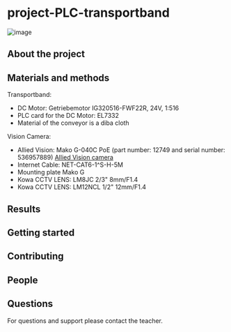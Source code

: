 # project-PLC-transportband

![image](https://user-images.githubusercontent.com/79916453/160097943-5d64a1e8-0be9-440f-bfef-e1996ff2d94a.png)


## About the project

## Materials and methods

Transportband:

* DC Motor: Getriebemotor IG320516-FWF22R, 24V, 1:516
* PLC card for the DC Motor: EL7332
* Material of the conveyor is a diba cloth

Vision Camera:

* Allied Vision: Mako G-040C PoE (part number: 12749 and serial number: 536957889) [Allied Vision camera](https://cdn.alliedvision.com/fileadmin/pdf/en/Mako_G-040_DataSheet_V2.2.0_en.pdf)
* Internet Cable: NET-CAT6-1^S-H-5M 
* Mounting plate Mako G
* Kowa CCTV LENS: LM8JC 2/3" 8mm/F1.4
* Kowa CCTV LENS: LM12NCL 1/2" 12mm/F1.4


## Results

## Getting started

## Contributing

## People

## Questions

For questions and support please contact the teacher.

